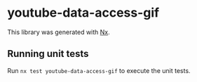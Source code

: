 # youtube-data-access-gif

This library was generated with [Nx](https://nx.dev).

## Running unit tests

Run `nx test youtube-data-access-gif` to execute the unit tests.
